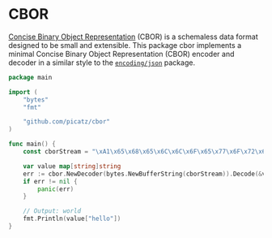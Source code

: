 # CBOR
 
[Concise Binary Object Representation](https://www.rfc-editor.org/rfc/rfc8949.html) (CBOR) is a schemaless data format 
designed to be small and extensible. This package cbor implements a minimal Concise Binary Object Representation (CBOR)
encoder and decoder in a similar style to the [`encoding/json`](https://pkg.go.dev/encoding/json) package.

```go
package main

import (
	"bytes"
	"fmt"

	"github.com/picatz/cbor"
)

func main() {
	const cborStream = "\xA1\x65\x68\x65\x6C\x6C\x6F\x65\x77\x6F\x72\x6C\x64" // {"hello": "world"}

	var value map[string]string
	err := cbor.NewDecoder(bytes.NewBufferString(cborStream)).Decode(&value)
	if err != nil {
		panic(err)
	}

	// Output: world
	fmt.Println(value["hello"])
}
```

